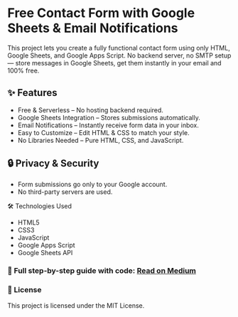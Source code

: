 # Free Contact Form with Google Sheets & Email Notifications

This project lets you create a fully functional contact form using only HTML, Google Sheets, and Google Apps Script.
No backend server, no SMTP setup — store messages in Google Sheets, get them instantly in your email and 100% free.

## ✨ Features

- Free & Serverless – No hosting backend required.
- Google Sheets Integration – Stores submissions automatically.
- Email Notifications – Instantly receive form data in your inbox.
- Easy to Customize – Edit HTML & CSS to match your style.
- No Libraries Needed – Pure HTML, CSS, and JavaScript.

## 🔒 Privacy & Security

- Form submissions go only to your Google account.
- No third-party servers are used.

🛠 Technologies Used

- HTML5
- CSS3
- JavaScript
- Google Apps Script
- Google Sheets API

### 📖 Full step-by-step guide with code: [Read on Medium](https://medium.com/)

### 📜 License

This project is licensed under the MIT License.
